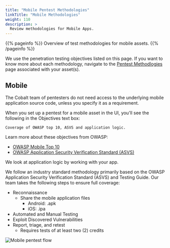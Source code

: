 ```yaml
---
title: "Mobile Pentest Methodologies"
linkTitle: "Mobile Methodologies"
weight: 110
description: >
  Review methodologies for Mobile Apps.
---
```


{{% pageinfo %}}
Overview of test methodologies for mobile assets.
{{% /pageinfo %}}

We use the penetration testing objectives listed on this page. If you want to know more
about each methodology, navigate to the [Pentest Methodlogies](../) page associated with your asset(s).

## Mobile

The Cobalt team of pentesters do not need access to the underlying mobile application source code,
unless you specify it as a requirement.

When you set up a pentest for a mobile asset in the UI, you'll see the following in the
Objectives text box:

```
Coverage of OWASP top 10, ASVS and application logic.
```

Learn more about these objectives from OWASP:

- [OWASP Mobile Top 10](https://owasp.org/www-project-mobile-top-10/)
- [OWASP Application Security Verification Standard (ASVS)](https://owasp.org/www-project-application-security-verification-standard/)

We look at application logic by working with your app.

We follow an industry standard methodology primarily based on the OWASP Application Security
Verification Standard (ASVS) and Testing Guide. Our team takes the following steps to ensure
full coverage:

- Reconnaissance
  - Share the mobile application files
    - Android: .apk
    - iOS: .ipa
- Automated and Manual Testing
- Exploit Discovered Vulnerabilities
- Report, triage, and retest
  - Requires tests of at least two (2) credits

![Mobile pentest flow](/MobilePentest.png)
